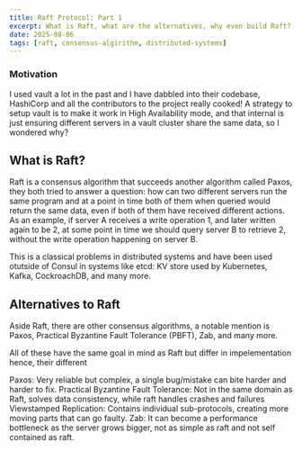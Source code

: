 ```yaml
---
title: Raft Protocol: Part 1
excerpt: What is Raft, what are the alternatives, why even build Raft? How are we going to build it!
date: 2025-08-06
tags: [raft, consensus-algirithm, distributed-systems]
---
```


### Motivation
I used vault a lot in the past and I have dabbled into their codebase, HashiCorp and all the contributors to the project really cooked! A strategy to setup vault is to make it work in High Availability mode, and that internal is just ensuring different servers in a vault cluster share the same data, so I wondered why?

## What is Raft?

Raft is a consensus algorithm that succeeds another algorithm called Paxos, they both tried to answer a question: how can two different servers run the same program and at a point in time both of them when queried would return the same data, even if both of them have received different actions. As an example, if server A receives a write operation 1, and later written again to be 2, at some point in time we should query server B to retrieve 2, without the write operation happening on server B.

This is a classical problems in distributed systems and have been used otutside of Consul in systems like etcd: KV store used by Kubernetes, Kafka, CockroachDB, and many more.

## Alternatives to Raft

Aside Raft, there are other consensus algorithms, a notable mention is Paxos, Practical Byzantine Fault Tolerance (PBFT), Zab, and many more.

All of these have the same goal in mind as Raft but differ in impelementation hence, their different 

Paxos: Very reliable but complex, a single bug/mistake can bite harder and harder to fix.
Practical Byzantine Fault Tolerance: Not in the same domain as Raft, solves data consistency, while raft handles crashes and failures
Viewstamped Replication: Contains individual sub-protocols, creating more moving parts that can go faulty.
Zab: It can become a performance bottleneck as the server grows bigger, not as simple as raft and not self contained as raft.